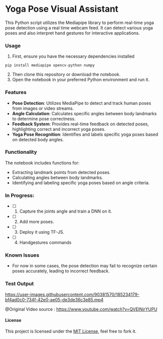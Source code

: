 # Yoga Pose Visual Assistant
This Python script utilizes the Mediapipe library to perform real-time yoga pose detection using a real time webcam feed. It can detect various yoga poses and also interpret hand gestures for interactive applications.

### Usage

1. First, ensure you have the necessary dependencies installed
```
pip install mediapipe opencv-python numpy
```
2. Then clone this repository or download the notebook.
3. Open the notebook in your preferred Python environment and run it.

### Features

- **Pose Detection**: Utilizes MediaPipe to detect and track human poses from images or video streams.
- **Angle Calculation**: Calculates specific angles between body landmarks to determine pose correctness.
- **Feedback System**: Provides real-time feedback on detected poses, highlighting correct and incorrect yoga poses.
- **Yoga Pose Recognition**: Identifies and labels specific yoga poses based on detected body angles.

### Functionality

The notebook includes functions for:
- Extracting landmark points from detected poses.
- Calculating angles between body landmarks.
- Identifying and labeling specific yoga poses based on angle criteria.

### In Progress:
- [ ] 1. Capture the joints angle and train a DNN on it.
- [ ] 2. Add more poses.
- [ ] 3. Deploy it using TF-JS.
- [ ] 4. Handgestures commands

### Known Issues
- For now in some cases, the pose detection may fail to recognize certain poses accurately, leading to incorrect feedback.

### Test Output
https://user-images.githubusercontent.com/90381570/185234179-bf4ad0c0-734f-42e0-ae05-de3de36c3e85.mp4

@Original Video source : https://www.youtube.com/watch?v=QVEINjrYUPU

#### License
This project is licensed under the [MIT License](LICENSE), feel free to fork it.
